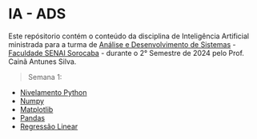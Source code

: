 # IA - ADS
Este repósitorio contém o conteúdo da disciplina de Inteligência Artificial ministrada para a turma de [Análise e Desenvolvimento de Sistemas](https://faculdades.sp.senai.br/curso/102901/tecnologo-em-analise-e-desenvolvimento-de-sistemas) - [Faculdade SENAI Sorocaba](https://sp.senai.br/unidade/sorocaba/) - durante o 2° Semestre de 2024 pelo Prof. Cainã Antunes Silva.

> Semana 1: 

+ [Nivelamento Python](https://colab.research.google.com/drive/1dFOxZBeXqH9InozWYtc3piOVT56qFoI0)
+ [Numpy](https://colab.research.google.com/drive/1VRY7LpYJ4dWz6o9HtTvrsk-pKFa5VAgX)
+ [Matplotlib](https://colab.research.google.com/drive/1OUM1l8n1d21gUfhQOOik_w8DOx1-B1zt)
+ [Pandas](https://colab.research.google.com/drive/1zexBec2_7iTQU2WQkExDI1OqKYtIjwKd)
+ [Regressão Linear](https://colab.research.google.com/drive/1vSEE2LfUpxtOFu57W8bXzIwE8QQVULwl)   
